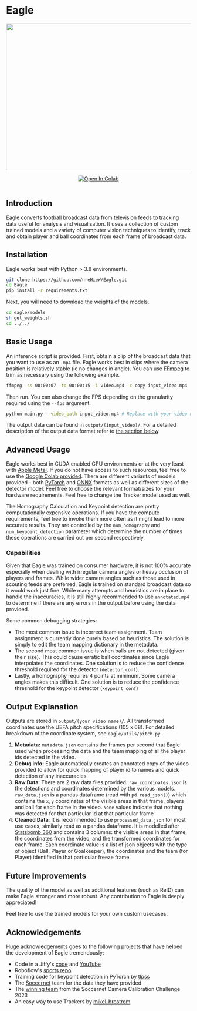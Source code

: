 # Eagle

<div align="center">
  <p>
  <img src="demo.gif" width="640" height="400"/>
  </p>
  <div>
<a target="_blank" href="https://colab.research.google.com/drive/1oGiZA0uj9MIarkhg2ty21WC4A0KXuhZX?authuser=3#scrollTo=h1KXqSjicSJU">
  <img src="https://colab.research.google.com/assets/colab-badge.svg" alt="Open In Colab"/>
</a>

  </div>
  <br>
</div>

## Introduction 
Eagle converts football broadcast data from television feeds to tracking data useful for analysis and visualisation. It uses a collection of custom trained models and a variety of computer vision techniques to identify, track and obtain player and ball coordinates from each frame of broadcast data.

## Installation
Eagle works best with Python > 3.8 environments. 
```bash
git clone https://github.com/nreHieW/Eagle.git
cd Eagle
pip install -r requirements.txt
```

Next, you will need to download the weights of the models. 
```bash
cd eagle/models
sh get_weights.sh
cd ../../
```

## Basic Usage 
An inference script is provided. First, obtain a clip of the broadcast data that you want to use as an `.mp4` file. Eagle works best in clips where the camera position is relatively stable (ie no changes in angle). You can use [FFmpeg](https://ffmpeg.org/) to trim as necessary using the following example.

```bash
ffmpeg -ss 00:00:07 -to 00:00:15 -i video.mp4 -c copy input_video.mp4
```
Then run. You can also change the FPS depending on the granularity required using the `--fps` argument.
```bash
python main.py --video_path input_video.mp4 # Replace with your video name
```
The output data can be found in `output/(input_video)/`. For a detailed description of the output data format refer to [the section below](#output-explanation).

## Advanced Usage 
Eagle works best in CUDA enabled GPU environments or at the very least with [Apple Metal](https://developer.apple.com/metal/pytorch/). If you do not have access to such resources, feel free to use the [Google Colab provided](https://colab.research.google.com/drive/1oGiZA0uj9MIarkhg2ty21WC4A0KXuhZX?authuser=3#scrollTo=h1KXqSjicSJU). There are different variants of models provided - both [PyTorch](https://pytorch.org/) and [ONNX](https://onnx.ai/) formats as well as different sizes of the detector model. Feel free to choose the relevant format/sizes for your hardware requirements. Feel free to change the Tracker model used as well.

The Homography Calculation and Keypoint detection are pretty computationally expensive operations. If you have the compute requirements, feel free to invoke them more often as it might lead to more accurate results. They are controlled by the `num_homography` and `num_keypoint_detection` parameter which determine the number of times these operations are carried out per second respectively. 

### Capabilities
Given that Eagle was trained on consumer hardware, it is not 100% accurate especially when dealing with irregular camera angles or heavy occlusion of players and frames. While wider camera angles such as those used in scouting feeds are preferred, Eagle is trained on standard broadcast data so it would work just fine. While many attempts and heuristics are in place to handle the inaccuracies, it is still highly recommended to use `annotated.mp4` to determine if there are any errors in the output before using the data provided. 

Some common debugging strategies:
- The most common issue is incorrect team assignment. Team assignment is currently done purely based on heuristics. The solution is simply to edit the team mapping dictionary in the metadata.
- The second most common issue is when balls are not detected (given their size). This could cause erratic ball coordinates since Eagle interpolates the coordinates. One solution is to reduce the confidence threshold required for the detector (`detector_conf`).
- Lastly, a homography requires 4 points at minimum. Some camera angles makes this difficult. One solution is to reduce the confidence threshold for the keypoint detector (`keypoint_conf`)


## Output Explanation 
Outputs are stored in `output/(your video name)/`. All transformed coordinates use the UEFA pitch specifications (105 x 68). For detailed breakdown of the coordinate system, see `eagle/utils/pitch.py`.

1. **Metadata:** `metadata.json` contains the frames per second that Eagle used when processing the data and the team mapping of all the player ids detected in the video. 
2. **Debug Info:** Eagle automatically creates an annotated copy of the video provided to allow for quick mapping of player id to names and quick detection of any inaccuracies.
3. **Raw Data**: There are 2 raw data files provided. `raw_coordinates.json` is the detections and coordinates determined by the various models. `raw_data.json` is a pandas dataframe (read with `pd.read_json()`) which contains the `x,y` coordinates of the visible areas in that frame, players and ball for each frame in the video. `None` values indicate that nothing was detected for that particular id at that particular frame 
4. **Cleaned Data**: It is recommended to use `processed_data.json` for most use cases, similarly read as a pandas dataframe. It is modelled after [Statsbomb 360](https://github.com/statsbomb/open-data) and contains 3 columns: the visible areas in that frame, the coordinates from the video, and the transformed coordinates for each frame. Each coordinate value is a list of json objects with the type of object (Ball, Player or Goalkeeper), the coordinates and the team (for Player) identified in that particular freeze frame.


## Future Improvements
The quality of the model as well as additional features (such as ReID) can make Eagle stronger and more robust. Any contribution to Eagle is deeply appreciated! 

Feel free to use the trained models for your own custom usecases.

## Acknowledgements
Huge acknowledgements goes to the following projects that have helped the development of Eagle tremendously:
- Code in a Jiffy's [code](https://github.com/abdullahtarek/football_analysis) and [YouTube](https://www.youtube.com/watch?v=neBZ6huolkg&)
- Roboflow's [sports repo](https://github.com/roboflow/sports)
- Training code for keypoint detection in PyTorch by [tlpss](https://github.com/tlpss/keypoint-detection)
- The [Soccernet](https://github.com/SoccerNet) team for the data they have provided
- The [winning team](https://github.com/NikolasEnt/soccernet-calibration-sportlight) from the Soccernet Camera Calibration Challenge 2023
- An easy way to use Trackers by [mikel-brostrom](https://github.com/mikel-brostrom/yolo_tracking)